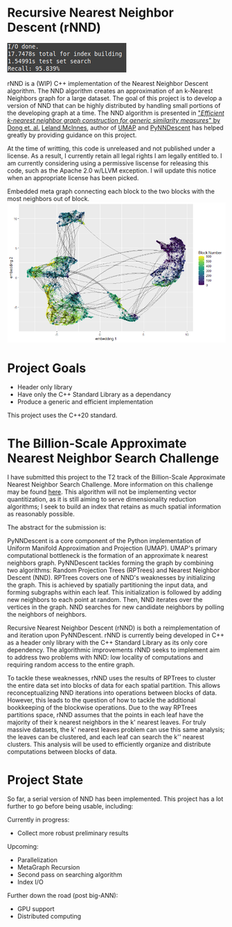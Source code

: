 # Recursive Nearest Neighbor Descent (rNND)

![Sample MNIST Fashion Results](MNIST-Fashion-7-17-21.png)

rNND is a (WIP) C++ implementation of the Nearest Neighbor Descent algorithm. The NND algorithm creates an approximation of an k-Nearest Neighbors graph for a large dataset. The goal of this project is to develop a version of NND that can be highly distributed by handling small portions of the developing graph at a time.
The NND algorithm is presented in ["*Efficient k-nearest neighbor graph construction for generic similarity measures*" by Dong et. al.](https://doi.org/10.1145/1963405.1963487)
[Leland McInnes](https://github.com/lmcinnes), author of [UMAP](https://github.com/lmcinnes/umap) and [PyNNDescent](https://github.com/lmcinnes/pynndescent) has helped greatly by providing guidance on this project.

At the time of writting, this code is unreleased and not published under a license. As a result, I currently retain all legal rights I am legally entitled to. I am currently considering using a permissive liscense for releasing this code, such as the Apache 2.0 w/LLVM exception. I will update this notice when an appropriate license has been picked.


Embedded meta graph connecting each block to the two blocks with the most neighbors out of block.
![Meta Graph Embedding](Meta-Graph-Embedding.png)


# Project Goals

- Header only library
- Have only the C++ Standard Library as a dependancy
- Produce a generic and efficient implementation

This project uses the C++20 standard.

# The Billion-Scale Approximate Nearest Neighbor Search Challenge 

I have submitted this project to the T2 track of the Billion-Scale Approximate Nearest Neighbor Search Challenge. More information on this challenge may be found [here](https://big-ann-benchmarks.com/). This algorithm will not be implementing vector quantitization, as it is still aiming to serve dimensionality reduction algorithms; I seek to build an index that retains as much spatial information as reasonably possible.

The abstract for the submission is:

PyNNDescent is a core component of the Python implementation of Uniform Manifold Approximation and Projection (UMAP). UMAP's primary computational bottleneck is the formation of an approximate k nearest neighbors graph. PyNNDescent tackles forming the graph by combining two algorithms: Random Projection Trees (RPTrees) and Nearest Neighbor Descent (NND). RPTrees covers one of NND's weaknesses by initializing the graph. This is achieved by spatially partitioning the input data, and forming subgraphs within each leaf. This initialization is followed by adding new neighbors to each point at random. Then, NND iterates over the vertices in the graph. NND searches for new candidate neighbors by polling the neighbors of neighbors.

Recursive Nearest Neighbor Descent (rNND) is both a reimplementation of and iteration upon PyNNDescent. rNND is currently being developed in C++ as a header only library with the C++ Standard Library as its only core dependency. The algorithmic improvements rNND seeks to implement aim to address two problems with NND: low locality of computations and requiring random access to the entire graph.

To tackle these weaknesses, rNND uses the results of RPTrees to cluster the entire data set into blocks of data for each spatial partition. This allows reconceptualizing NND iterations into operations between blocks of data. However, this leads to the question of how to tackle the additional bookkeeping of the blockwise operations. Due to the way RPTrees partitions space, rNND assumes that the points in each leaf have the majority of their k nearest neighbors in the k' nearest leaves. For truly massive datasets, the k' nearest leaves problem can use this same analysis; the leaves can be clustered, and each leaf can search the k'' nearest clusters. This analysis will be used to efficiently organize and distribute computations between blocks of data.

# Project State

So far, a serial version of NND has been implemented. This project has a lot further to go before being usable, including:

Currently in progress:
- Collect more robust preliminary results

Upcoming:
- Parallelization
- MetaGraph Recursion
- Second pass on searching algorithm
- Index I/O

Further down the road (post big-ANN):
- GPU support
- Distributed computing

